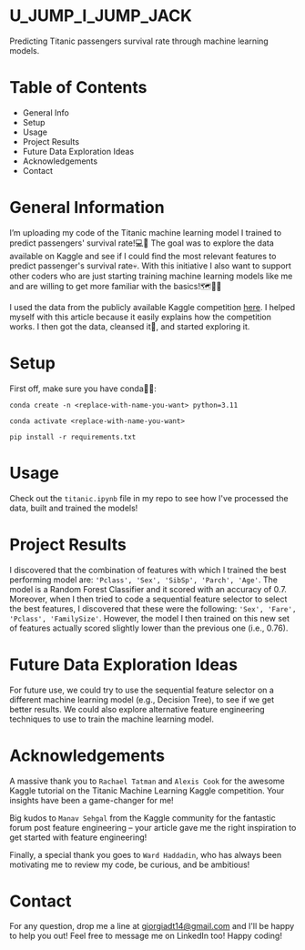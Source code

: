 # U_JUMP_I_JUMP_JACK
Predicting Titanic passengers survival rate through machine learning models. 

# Table of Contents
- General Info
- Setup
- Usage
- Project Results 
- Future Data Exploration Ideas
- Acknowledgements
- Contact

# General Information
I’m uploading my code of the Titanic machine learning model I trained to predict passengers' survival rate!💻🚢 The goal was to explore the data available on Kaggle and see if I could find the most relevant features to predict passenger's survival rate💀. With this initiative I also want to support other coders who are just starting training machine learning models like me and are willing to get more familiar with the basics!🗺️🔎👣

I used the data from the publicly available Kaggle competition [here](https://www.kaggle.com/competitions/titanic/overview). I helped myself with this article because it easily explains how the competition works. I then got the data, cleansed it🛁, and started exploring it.

# Setup
First off, make sure you have conda🐍👀:

`conda create -n <replace-with-name-you-want> python=3.11`

`conda activate <replace-with-name-you-want>`

`pip install -r requirements.txt`

# Usage
Check out the `titanic.ipynb` file in my repo to see how I've processed the data, built and trained the models!

# Project Results
I discovered that the combination of features with which I trained the best performing model are: `'Pclass', 'Sex', 'SibSp', 'Parch', 'Age'`. The model is a Random Forest Classifier and it scored with an accuracy of 0.7. Moreover, when I then tried to code a sequential feature selector to select the best features, I discovered that these were the following: `'Sex', 'Fare', 'Pclass', 'FamilySize'`. However, the model I then trained on this new set of features actually scored slightly lower than the previous one (i.e., 0.76). 

# Future Data Exploration Ideas
For future use, we could try to use the sequential feature selector on a different machine learning model (e.g., Decision Tree), to see if we get better results. We could also explore alternative feature engineering techniques to use to train the machine learning model.

# Acknowledgements
A massive thank you to `Rachael Tatman` and `Alexis Cook` for the awesome Kaggle tutorial on the Titanic Machine Learning Kaggle competition. Your insights have been a game-changer for me!

Big kudos to `Manav Sehgal` from the Kaggle community for the fantastic forum post feature engineering – your article gave me the right inspiration to get started with feature engineering!

Finally, a special thank you goes to `Ward Haddadin`, who has always been motivating me to review my code, be curious, and be ambitious!

# Contact
For any question, drop me a line at giorgiadt14@gmail.com and I'll be happy to help you out! Feel free to message me on LinkedIn too! Happy coding!
